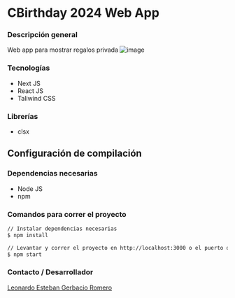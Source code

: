 # CBirthday 2024 Web App

### Descripción general
Web app para mostrar regalos privada
![image](https://github.com/leoromero97/cb24/assets/57498210/ce59dd57-635e-448b-afd9-f0ea17921738)

### Tecnologías
- Next JS
- React JS
- Taliwind CSS

### Librerías
- clsx

## Configuración de compilación

### Dependencias necesarias
- Node JS
- npm

### Comandos para correr el proyecto
```bash
// Instalar dependencias necesarias
$ npm install

// Levantar y correr el proyecto en http://localhost:3000 o el puerto que este disponible
$ npm start
```


### Contacto / Desarrollador
[Leonardo Esteban Gerbacio Romero](https://www.linkedin.com/in/leonardogerbacioromero/)

